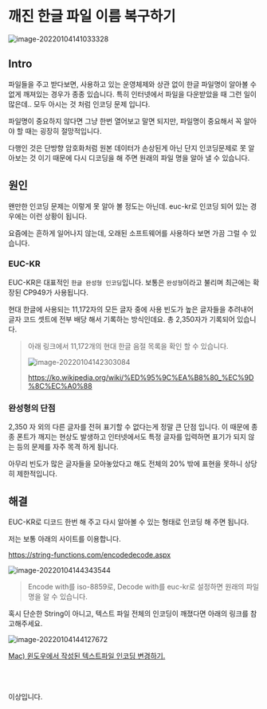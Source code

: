 # 깨진 한글 파일 이름 복구하기 

![image-20220104141033328](/home/shane/Documents/git/mdblog/development/euc-kr-broken-filename.assets/image-20220104141033328.png)

## Intro

파일들을 주고 받다보면, 사용하고 있는 운영체제와 상관 없이 한글 파일명이 알아볼 수 없게 깨져있는 경우가 종종 있습니다. 특히 인터넷에서 파일을 다운받았을 때 그런 일이 많은데.. 모두 아시는 것 처럼 인코딩 문제 입니다.

파일명이 중요하지 않다면 그냥 한번 열어보고 말면 되지만, 파일명이 중요해서 꼭 알아야 할 때는 굉장히 절망적입니다.

다행인 것은 단방향 암호화처럼 원본 데이터가 손상된게 아닌 단지 인코딩문제로 못 알아보는 것 이기 때문에 다시 디코딩을 해 주면 원래의 파일 명을 알아 낼 수 있습니다.

## 원인

왠만한 인코딩 문제는 이렇게 못 알아 볼 정도는 아닌데. euc-kr로 인코딩 되어 있는 경우에는 이런 상황이 됩니다. 

요즘에는 흔하게 일어나지 않는데, 오래된 소프트웨어를 사용하다 보면 가끔 그럴 수 있습니다.

### EUC-KR

EUC-KR은 대표적인 `한글 완성형 인코딩`입니다. 보통은 `완성형`이라고 불리며 최근에는 확장된 CP949가 사용됩니다.

현대 한글에 사용되는 11,172자의 모든 글자 중에 사용 빈도가 높은 글자들을 추려내어 글자 코드 셋트에 전부 배당 해서 기록하는 방식인데요. 총 2,350자가 기록되어 있습니다.

> 아래 링크에서 11,172개의 현대 한글 음절 목록을 확인 할 수 있습니다.
>
> ![image-20220104142303084](/home/shane/Documents/git/mdblog/development/euc-kr-broken-filename.assets/image-20220104142303084.png)
>
> https://ko.wikipedia.org/wiki/%ED%95%9C%EA%B8%80_%EC%9D%8C%EC%A0%88

### 완성형의 단점

2,350 자 외의 다른 글자를 전혀 표기할 수 없다는게 정말 큰 단점 입니다. 이 때문에 종종 폰트가 깨지는 현상도 발생하고 인터넷에서도 특정 글자를 입력하면 표기가 되지 않는 등의 문제를 자주 목격 하게 됩니다.

아무리 빈도가 많은 글자들을 모아놓았다고 해도 전체의 20% 밖에 표현을 못하니 상당히 제한적입니다.

## 해결

EUC-KR로 디코드 한번 해 주고 다시 알아볼 수 있는 형태로 인코딩 해 주면 됩니다.

저는 보통 아래의 사이트를 이용합니다.

https://string-functions.com/encodedecode.aspx

![image-20220104144343544](/home/shane/Documents/git/mdblog/development/euc-kr-broken-filename.assets/image-20220104144343544.png)

> Encode with를 iso-8859로, Decode with를 euc-kr로 설정하면 원래의 파일 명을 알 수 있습니다.

혹시 단순한 String이 아니고, 텍스트 파일 전체의 인코딩이 깨졌다면 아래의 링크를 참고해주세요.

![image-20220104144127672](/home/shane/Documents/git/mdblog/development/euc-kr-broken-filename.assets/image-20220104144127672.png)

[Mac) 윈도우에서 작성된 텍스트파일 인코딩 변경하기.](https://shanepark.tistory.com/69)

<br><br>

이상입니다.